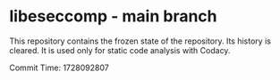 # libeseccomp - main branch

This repository contains the frozen state of the repository.
Its history is cleared. It is used only for static code
analysis with Codacy.

Commit Time: 1728092807